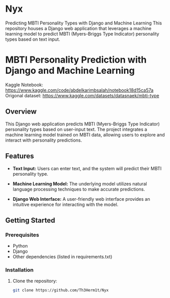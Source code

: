 # Nyx
Predicting MBTI Personality Types with Django and Machine Learning  This repository houses a Django web application that leverages a machine learning model to predict MBTI (Myers-Briggs Type Indicator) personality types based on text input.

# MBTI Personality Prediction with Django and Machine Learning

Kaggle Notebook: https://www.kaggle.com/code/abdelkarimbsalah/notebook18d15ca57a
Origonal dataset: https://www.kaggle.com/datasets/datasnaek/mbti-type

## Overview

This Django web application predicts MBTI (Myers-Briggs Type Indicator) personality types based on user-input text. The project integrates a machine learning model trained on MBTI data, allowing users to explore and interact with personality predictions.

## Features

- **Text Input:** Users can enter text, and the system will predict their MBTI personality type.

- **Machine Learning Model:** The underlying model utilizes natural language processing techniques to make accurate predictions.

- **Django Web Interface:** A user-friendly web interface provides an intuitive experience for interacting with the model.

## Getting Started

### Prerequisites

- Python
- Django
- Other dependencies (listed in requirements.txt)

### Installation

1. Clone the repository:

   ```bash
   git clone https://github.com/Th3Herm1t/Nyx

